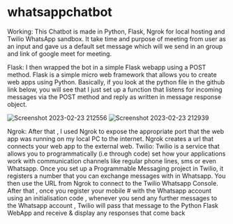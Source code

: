 # whatsappchatbot

Working:
 This Chatbot is made in Python, Flask, Ngrok for local hosting and Twilio WhatsApp sandbox. It
take time and purpose of meeting from user as an input and gave us a default set message which
will we send in an group and link of google meet for meeting.


Flask:
 I then wrapped the bot in a simple Flask webapp using a POST method. Flask is a simple micro
web framework that allows you to create web apps using Python. Basically, if you look at the python
file in the github link below, you will see that I just set up a function that listens for incoming
messages via the POST method and reply as written in message response object. 

![Screenshot 2023-02-23 212556](https://user-images.githubusercontent.com/111629507/220960969-dafc4ea2-e6cb-444c-973f-85422070f83b.png)
![Screenshot 2023-02-23 212939](https://user-images.githubusercontent.com/111629507/220961786-6a415c94-cf62-4276-82ad-f92799a69141.png)

Ngrok:
 After that , I used Ngrok to expose the appropriate port that the web app was running on my
local PC to the internet. Ngrok creates a url that connects your web app to the external web.
 Twilio:
 Twilio is a service that allows you to programmatically (i.e through code) set how your
applications work with communication channels like regular phone lines, sms or even Whatsapp.
Once you set up a Programmable Messaging project in Twilio, it registers a number that you can
exchange messages with in Whatsapp. You then use the URL from Ngrok to connect to the Twilio
Whatsapp Console. After that , once you register your mobile # with the Whatsapp account using an
initialisation code , whenever you send any further messages to the Whatsapp account , Twilio will
pass that message to the Python Flask WebApp and receive & display any responses that come back
 
 
 
